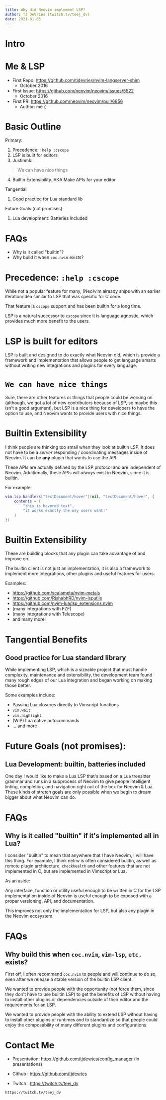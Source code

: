 ```yaml
---
title: Why did Neovim implement LSP?
author: TJ DeVries (twitch.tv/teej_dv)
date: 2021-01-05
---
```


# Intro

# Me & LSP

- First Repo: https://github.com/tjdevries/nvim-langserver-shim
    - October 2016
- First Issue: https://github.com/neovim/neovim/issues/5522
    - October 2016
- First PR: https://github.com/neovim/neovim/pull/6856
    - Author: me :)


# Basic Outline

Primary:
1. Precedence: `:help :cscope`
2. LSP is built for editors
3. Justinmk:
> We can have nice things
4. Builtin Extensibility. AKA Make APIs for your editor

Tangential
1. Good practice for Lua standard lib

Future Goals (not promises):
1. Lua development: Batteries included

# FAQs

- Why is it called "builtin"?
- Why build it when `coc.nvim` exists?

# Precedence: `:help :cscope`

While not a popular feature for many, (Neo)vim already ships with
an earlier iteration/idea similar to LSP that was specific for C code.

That feature is `cscope` support and has been builtin for a long time.

LSP is a natural successor to `cscope` since it is language agnostic,
which provides much more benefit to the users.

# LSP is built for editors

LSP is built and designed to do exactly what Neovim did, which is provide
a framework and implementation that allows people to get language smarts
without writing new integrations and plugins for every language.

# `We can have nice things`

Sure, there are other features or things that people could be working on
(although, we got a lot of new contributors because of LSP, so maybe
this isn't a good argument), but LSP is a nice thing for developers to
have the option to use, and Neovim wants to provide users with nice things.


# Builtin Extensibility

I think people are thinking too small when they look at builtin LSP.
It does not have to be a _server_ responding / coordinating messages
inside of Neovim. It can be **any** plugin that wants to use the API.

These APIs are actually defined by the LSP protocol and are independent
of Neovim. Additionally, these APIs will _always_ exist in Neovim, since
it is builtin.

For example:

```lua
vim.lsp.handlers["textDocument/hover"](nil, "textDocument/hover", {
    contents = {
        "this is hovered text",
        "it works exactly the way users want!"
    }
})
```

# Builtin Extensibility

These are building blocks that any plugin can take advantage of and improve on.

The builtin client is not just an implementation, it is also a framework to implement
more integrations, other plugins and useful features for users.

Examples:
- https://github.com/scalameta/nvim-metals
- https://github.com/RishabhRD/nvim-lsputils
- https://github.com/nvim-lua/lsp_extensions.nvim
- (many integrations with FZF)
- (many integrations with Telescope)
- and many more!

# Tangential Benefits

## Good practice for Lua standard library

While implementing LSP, which is a sizeable project that must handle
complexity, maintenance and extensibility, the development team found
many rough edges of our Lua integration and began working on making those
better.

Some examples include:
- Passing Lua closures directly to Vimscript functions
- `vim.wait`
- `vim.highlight`
- (WIP) Lua native autocommands
- ... and more

# Future Goals (not promises):

## Lua Development: builtin, batteries included

One day I would like to make a Lua LSP that's based on a Lua treesitter grammar
and runs in a subprocess of Neovim to give people intelligent linting, completion,
and navigation right out of the box for Neovim & Lua. These kinds of stretch goals
are only possible when we begin to dream bigger about what Neovim can do.

# FAQs

## Why is it called "builtin" if it's implemented all in Lua?

I consider "builtin" to mean that anywhere that I have Neovim,
I will have this thing. For example, I think netrw is often considered builtin,
as well as remote plugin architecture, `checkhealth` and other features that are
not implemented in C, but are implemented in Vimscript or Lua.

As an aside:

Any interface, function or utility useful enough to be written
in C for the LSP implementation inside of Neovim is useful enough
to be exposed with a proper versioning, API, and documentation.

This improves not only the implementation for LSP, but also any
plugin in the Neovim ecosystem.

# FAQs

## Why build this when `coc.nvim`, `vim-lsp`, `etc.` exists?

First off, I often recommend `coc.nvim` to people and will continue
to do so, even after we release a stable version of the builtin LSP client.

We wanted to provide people with the opportunity (not force them, since they don't
have to use builtin LSP) to get the benefits of LSP without having to install other
plugins or dependencies outside of their editor and the requirements for an LSP.

We wanted to provide people with the ability to extend LSP without having to install
other plugins or runtimes and to standardize so that people could enjoy the composability
of many different plugins and configurations.


# Contact Me

- Presentation: https://github.com/tjdevries/config_manager (in presentations)

- Github : https://github.com/tjdevries
- Twitch : https://twitch.tv/teej_dv

```qrcode
https://twitch.tv/teej_dv
```

